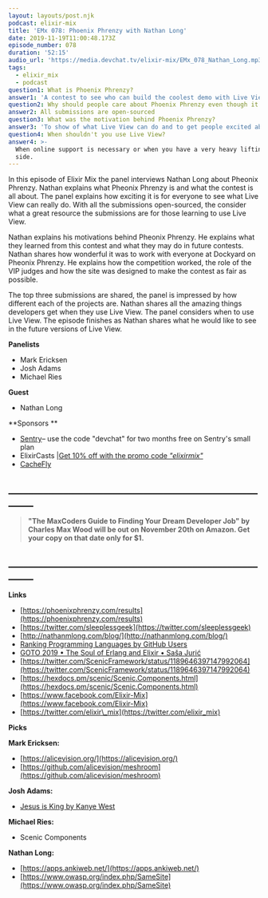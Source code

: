 ```yaml
---
layout: layouts/post.njk
podcast: elixir-mix
title: 'EMx 078: Phoenix Phrenzy with Nathan Long'
date: 2019-11-19T11:00:48.173Z
episode_number: 078
duration: '52:15'
audio_url: 'https://media.devchat.tv/elixir-mix/EMx_078_Nathan_Long.mp3'
tags:
  - elixir_mix
  - podcast
question1: What is Phoenix Phrenzy?
answer1: 'A contest to see who can build the coolest demo with Live View. '
question2: Why should people care about Phoenix Phrenzy even though it is over?
answer2: All submissions are open-sourced
question3: What was the motivation behind Phoenix Phrenzy?
answer3: 'To show of what Live View can do and to get people excited about Elixir. '
question4: When shouldn't you use Live View?
answer4: >-
  When online support is necessary or when you have a very heavy lifting client
  side.
---
```

In this episode of Elixir Mix the panel interviews  Nathan Long about Pheonix Phrenzy. Nathan explains what Pheonix Phrenzy is and what the contest is all about. The panel explains how exciting it is for everyone to see what Live View can really do. With all the submissions open-sourced, the consider what a great resource the submissions are for those learning to use Live View.

Nathan explains his motivations behind Pheonix Phrenzy. He explains what they learned from this contest and what they may do in future contests. Nathan shares how wonderful it was to work with everyone at Dockyard on Pheonix Phrenzy. He explains how the competition worked, the role of the VIP judges and how the site was designed to make the contest as fair as possible.

The top three submissions are shared, the panel is impressed by how different each of the projects are. Nathan shares all the amazing things developers get when they use Live View. The panel considers when to use Live View. The episode finishes as Nathan shares what he would like to see in the future versions of Live View.

**Panelists**

- Mark Ericksen
- Josh Adams
- Michael Ries

**Guest**

- Nathan Long

**Sponsors  **

- [Sentry](http://sentry.io/)– use the code "devchat" for two months free on Sentry's small plan
- ElixirCasts |[Get 10% off with the promo code ](https://elixircasts.io/)[_"elixirmix"_](https://elixircasts.io/)
- [CacheFly](https://www.cachefly.com/)

## **\_\_\_\_\_\_\_\_\_\_\_\_\_\_\_\_\_\_\_\_\_\_\_\_\_\_\_\_\_\_\_\_\_\_\_\_\_\_\_\_\_\_\_\_\_\_\_\_\_\_\_\_\_\__**

> **"The MaxCoders Guide to Finding Your Dream Developer Job" by Charles Max Wood will be out on November 20th on Amazon.  Get your copy on that date only for $1.**

## **\_\_\_\_\_\_\_\_\_\_\_\_\_\_\_\_\_\_\_\_\_\_\_\_\_\_\_\_\_\_\_\_\_\_\_\_\_\_\_\_\_\_\_\_\_\_\_\_\_\_\_\_\_\__**
**Links**

- [https://phoenixphrenzy.com/results](https://phoenixphrenzy.com/results)
- [https://twitter.com/sleeplessgeek](https://twitter.com/sleeplessgeek)
- [http://nathanmlong.com/blog/](http://nathanmlong.com/blog/)
- [Ranking Programming Languages by GitHub Users](https://www.benfrederickson.com/ranking-programming-languages-by-github-users/)
-  [GOTO 2019 • The Soul of Erlang and Elixir • Saša Jurić](https://www.youtube.com/watch?v=JvBT4XBdoUE)
- [https://twitter.com/ScenicFramework/status/1189646397147992064](https://twitter.com/ScenicFramework/status/1189646397147992064)
- [https://hexdocs.pm/scenic/Scenic.Components.html](https://hexdocs.pm/scenic/Scenic.Components.html)
- [https://www.facebook.com/Elixir-Mix](https://www.facebook.com/Elixir-Mix)
- [https://twitter.com/elixir\_mix](https://twitter.com/elixir_mix)

**Picks**

**Mark Ericksen:**

- [https://alicevision.org/](https://alicevision.org/)
- [https://github.com/alicevision/meshroom](https://github.com/alicevision/meshroom)

**Josh Adams:**

- [Jesus is King by Kanye West](https://play.google.com/store/music/album?id=Brxodswn66j6isi2gqam5t2mffi&amp;tid=song-T7slhikbjnufns3oz4bl6m3ad4i&amp;hl=en_US)

**Michael Ries:**

- Scenic Components

**Nathan Long:**

- [https://apps.ankiweb.net/](https://apps.ankiweb.net/)
- [https://www.owasp.org/index.php/SameSite](https://www.owasp.org/index.php/SameSite)
